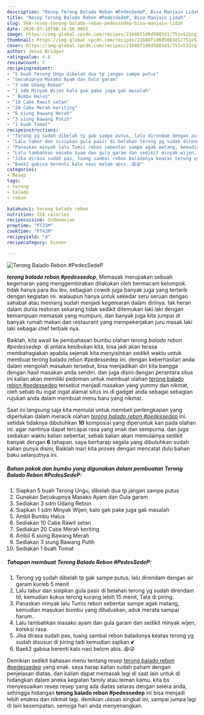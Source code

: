 ```yaml
---
description: "Resep Terong Balado Rebon #PedesSedeP, Bisa Manjain Lidah"
title: "Resep Terong Balado Rebon #PedesSedeP, Bisa Manjain Lidah"
slug: 584-resep-terong-balado-rebon-pedessedep-bisa-manjain-lidah
date: 2020-07-18T00:16:50.905Z
image: https://img-global.cpcdn.com/recipes/21b86f1d6d5083d1/751x532cq70/terong-balado-rebon-pedessedep-foto-resep-utama.jpg
thumbnail: https://img-global.cpcdn.com/recipes/21b86f1d6d5083d1/751x532cq70/terong-balado-rebon-pedessedep-foto-resep-utama.jpg
cover: https://img-global.cpcdn.com/recipes/21b86f1d6d5083d1/751x532cq70/terong-balado-rebon-pedessedep-foto-resep-utama.jpg
author: Jesus Bridges
ratingvalue: 4.8
reviewcount: 7
recipeingredient:
- "5 buah Terong Ungu dibelah dua tp jangan sampe putus"
- "Secukupnya Masako Ayam dan Gula garam"
- "3 sdm Udang Rebon"
- "1 sdm Minyak Wijen kalo gak pake juga gak masalah"
- " Bumbu Halus"
- "10 Cabe Rawit setan"
- "20 Cabe Merah keriting"
- "6 siung Bawang Merah"
- "3 siung Bawang Putih"
- "1 buah Tomat"
recipeinstructions:
- "Terong yg sudah dibelah tp gak sampe putus, lalu direndam dengan air garam kurleb 5 menit"
- "Lalu tabur dan sisipkan gula pasir di belahan terong yg sudah direndam td, kemudian kukus terong kurang lebih 15 menit, Tata di piring."
- "Panaskan minyak lalu Tumis rebon sebentar sampe agak matang, kemudian masukan bumbu yang dihaluskan, aduk merata sampai harum.."
- "Lalu tambahkan masako ayam dan gula garam dan sedikit minyak wijen, koreksi rasa."
- "Jika dirasa sudah pas, tuang sambal rebon baladonya keatas terong yg sudah disusun di piring tadi kemudian sajikan 💕"
- "Baek2 gabisa berenti kalo nasi belom abis..😆😜"
categories:
- Resep
tags:
- terong
- balado
- rebon

katakunci: terong balado rebon 
nutrition: 124 calories
recipecuisine: Indonesian
preptime: "PT25M"
cooktime: "PT42M"
recipeyield: "4"
recipecategory: Dinner

---
```



![Terong Balado Rebon #PedesSedeP](https://img-global.cpcdn.com/recipes/21b86f1d6d5083d1/751x532cq70/terong-balado-rebon-pedessedep-foto-resep-utama.jpg)

<b><i>terong balado rebon #pedessedep</i></b>, Memasak merupakan sebuah kegemaran yang menggembirakan dilakukan oleh bermacam kelompok. tidak hanya para ibu ibu, sebagian cowok juga banyak juga yang tertarik dengan kegiatan ini. walaupun hanya untuk sekedar seru seruan dengan sahabat atau memang sudah menjadi kegemaran dalam dirinya. tak heran dalam dunia restoran sekarang tidak sedikit ditemukan laki laki dengan kemampuan memasak yang mumpuni, dan banyak juga kita jumpai di banyak rumah makan dan restaurant yang mempekerjakan juru masak laki laki sebagai chef terbaik nya.



Baiklah, kita awali ke pembahasan bumbu olahan <i>terong balado rebon #pedessedep</i>. di antara kesibukan kita, bisa jadi akan terasa membahagiakan apabila sejenak kita menyisihkan sedikit waktu untuk membuat terong balado rebon #pedessedep ini. dengan keberhasilan anda dalam mengolah masakan tersebut, bisa menjadikan diri kita bangga dengan hasil masakan anda sendiri. dan juga disini dengan perantara situs ini kalian akan memiliki pedoman untuk membuat olahan <u>terong balado rebon #pedessedep</u> tersebut menjadi masakan yang yummy dan nikmat, oleh sebab itu ingat ingat alamat situs ini di gadget anda sebagai sebagian rujukan anda dalam membuat menu baru yang nikmat.


Saat ini langsung saja kita memulai untuk membeli perlengkapan yang diperlukan dalam meracik olahan <u><i>terong balado rebon #pedessedep</i></u> ini. setidak tidaknya dibutuhkan <b>10</b> komposisi yang diperuntuk kan pada olahan ini. agar nantinya dapat tercapai rasa yang enak dan sempurna. dan juga sediakan waktu kalian sebentar, sebab kalian akan memulainya sedikit banyak dengan <b>6</b> tahapan. saya berharap segala yang dibutuhkan sudah kalian punya disini, Baiklah mari kita proses dengan mencatat dulu bahan baku selanjutnya ini.

<!--inarticleads1-->

##### Bahan pokok dan bumbu yang digunakan dalam pembuatan Terong Balado Rebon #PedesSedeP:

1. Siapkan 5 buah Terong Ungu, dibelah dua tp jangan sampe putus
1. Gunakan Secukupnya Masako Ayam dan Gula garam
1. Sediakan 3 sdm Udang Rebon
1. Siapkan 1 sdm Minyak Wijen, kalo gak pake juga gak masalah
1. Ambil  Bumbu Halus
1. Sediakan 10 Cabe Rawit setan
1. Sediakan 20 Cabe Merah keriting
1. Ambil 6 siung Bawang Merah
1. Sediakan 3 siung Bawang Putih
1. Sediakan 1 buah Tomat




<!--inarticleads2-->

##### Tahapan membuat Terong Balado Rebon #PedesSedeP:

1. Terong yg sudah dibelah tp gak sampe putus, lalu direndam dengan air garam kurleb 5 menit
1. Lalu tabur dan sisipkan gula pasir di belahan terong yg sudah direndam td, kemudian kukus terong kurang lebih 15 menit, Tata di piring.
1. Panaskan minyak lalu Tumis rebon sebentar sampe agak matang, kemudian masukan bumbu yang dihaluskan, aduk merata sampai harum..
1. Lalu tambahkan masako ayam dan gula garam dan sedikit minyak wijen, koreksi rasa.
1. Jika dirasa sudah pas, tuang sambal rebon baladonya keatas terong yg sudah disusun di piring tadi kemudian sajikan 💕
1. Baek2 gabisa berenti kalo nasi belom abis..😆😜




Demikian sedikit bahasan menu tentang resep <u>terong balado rebon #pedessedep</u> yang enak. saya harap kalian sudah paham dengan penjelasan diatas, dan kalian dapat memasak lagi di saat lain untuk di hidangkan dalam aneka kegiatan family atau teman kamu. kita bs menyesuaikan resep resep yang ada diatas selaras dengan selera anda, sehingga hidangan <b>terong balado rebon #pedessedep</b> ini bisa menjadi lebih endess dan nikmat lagi. demikian ulasan singkat ini, sampai jumpa lagi di lain kesempatan. semoga hari anda menyenangkan.
